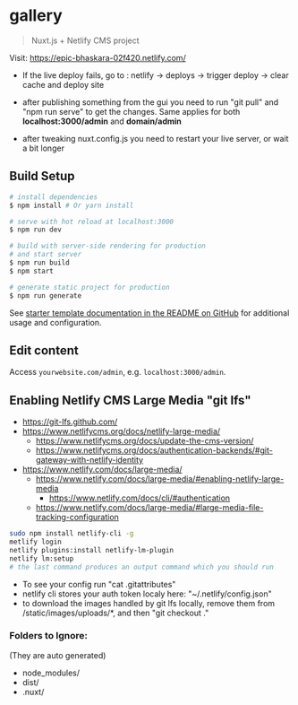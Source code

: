 # gallery

> Nuxt.js + Netlify CMS project

Visit: https://epic-bhaskara-02f420.netlify.com/

- If the live deploy fails, go to : netlify -> deploys -> trigger deploy -> clear cache and deploy site

- after publishing something from the gui you need to run "git pull" and "npm run serve" to get the changes. Same applies for both **localhost:3000/admin** and **domain/admin**

- after tweaking nuxt.config.js you need to restart your live server, or wait a bit longer

## Build Setup

``` bash
# install dependencies
$ npm install # Or yarn install

# serve with hot reload at localhost:3000
$ npm run dev

# build with server-side rendering for production
# and start server
$ npm run build
$ npm start

# generate static project for production
$ npm run generate
```

See [starter template documentation in the README on GitHub](https://github.com/renestalder/nuxt-netlify-cms-starter-template) for additional usage and configuration.

## Edit content

Access `yourwebsite.com/admin`, e.g. `localhost:3000/admin`.


## Enabling Netlify CMS Large Media "git lfs"
* https://git-lfs.github.com/
* https://www.netlifycms.org/docs/netlify-large-media/
    * https://www.netlifycms.org/docs/update-the-cms-version/
    * https://www.netlifycms.org/docs/authentication-backends/#git-gateway-with-netlify-identity
* https://www.netlify.com/docs/large-media/
    * https://www.netlify.com/docs/large-media/#enabling-netlify-large-media
        * https://www.netlify.com/docs/cli/#authentication
    * https://www.netlify.com/docs/large-media/#large-media-file-tracking-configuration

``` bash
sudo npm install netlify-cli -g
metlify login
netlify plugins:install netlify-lm-plugin
netlify lm:setup
# the last command produces an output command which you should run
```

- To see your config run "cat .gitattributes"
- netlify cli stores your auth token localy here: "~/.netlify/config.json"
- to download the images handled by git lfs locally, remove them from /static/images/uploads/*, and then "git checkout ."


### Folders to Ignore:
(They are auto generated)
- node_modules/
- dist/
- .nuxt/